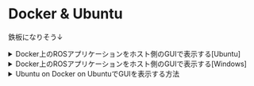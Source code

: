 # Docker & Ubuntu

鉄板になりそう↓
<details><summary>Docker上のROSアプリケーションをホスト側のGUIで表示する[Ubuntu]</summary>
 
[Docker上のROSアプリケーションをホスト側のGUIで表示する](https://qiita.com/chikuta/items/a62cd1d8d945f9b826b1#:~:text=Docker%E4%B8%8A%E3%81%AEROS%E3%82%A2%E3%83%97%E3%83%AA%E3%82%B1%E3%83%BC%E3%82%B7%E3%83%A7%E3%83%B3%E3%82%92%E3%83%9B%E3%82%B9%E3%83%88%E5%81%B4%E3%81%AEGUI%E3%81%A7%E8%A1%A8%E7%A4%BA%E3%81%99%E3%82%8B)

</details>

<details><summary>Docker上のROSアプリケーションをホスト側のGUIで表示する[Windows]</summary>
 
 [Docker上のROSアプリケーションをホスト側のGUIで表示する](https://qiita.com/chikuta/items/a62cd1d8d945f9b826b1#:~:text=Docker%E4%B8%8A%E3%81%AEROS%E3%82%A2%E3%83%97%E3%83%AA%E3%82%B1%E3%83%BC%E3%82%B7%E3%83%A7%E3%83%B3%E3%82%92%E3%83%9B%E3%82%B9%E3%83%88%E5%81%B4%E3%81%AEGUI%E3%81%A7%E8%A1%A8%E7%A4%BA%E3%81%99%E3%82%8B)
 
 下記を削り、
 ```bash
xhost +local:root
 ```
 下記を追加
 ```bash
 export DISPLAY = 172.168.XX.XX 
 ``` 
 さらに,
 
[LinuxアプリをWindowsで動かそう SLでLinuxのGUIアプリを起動する話](https://veresk.hatenablog.com/entry/2020/02/26/190000)

 上記から、windows側でVcXsrv起動時に、Extra serrings でAdditional parameter for VcXsrvに-nowgl　を追加
 
</details>

<details><summary>Ubuntu on Docker on UbuntuでGUIを表示する方法</summary>
  
https://qiita.com/mocobt/items/726024fa1abf54d843e1
 
</details>
